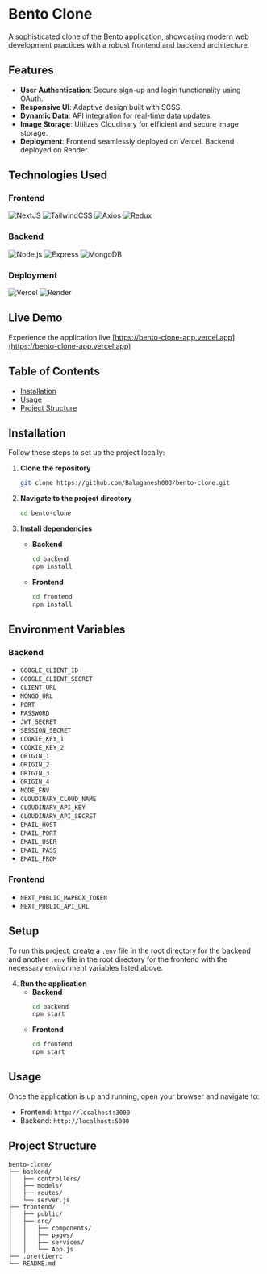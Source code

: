 # Bento Clone

A sophisticated clone of the Bento application, showcasing modern web development practices with a robust frontend and backend architecture.

## Features

- **User Authentication**: Secure sign-up and login functionality using OAuth.
- **Responsive UI**: Adaptive design built with SCSS.
- **Dynamic Data**: API integration for real-time data updates.
- **Image Storage**: Utilizes Cloudinary for efficient and secure image storage.
- **Deployment**: Frontend seamlessly deployed on Vercel. Backend deployed on Render.

## Technologies Used

### Frontend
![NextJS](https://img.shields.io/badge/NextJS-000000?style=for-the-badge&logo=next.js&logoColor=white) ![TailwindCSS](https://img.shields.io/badge/TailwindCSS-38B2AC?style=for-the-badge&logo=tailwind-css&logoColor=white) ![Axios](https://img.shields.io/badge/Axios-5A29E4?style=for-the-badge&logo=axios&logoColor=white) ![Redux](https://img.shields.io/badge/Redux-764ABC?style=for-the-badge&logo=redux&logoColor=white)

### Backend
![Node.js](https://img.shields.io/badge/Node.js-339933?style=for-the-badge&logo=node.js&logoColor=white) ![Express](https://img.shields.io/badge/Express-000000?style=for-the-badge&logo=express&logoColor=white) ![MongoDB](https://img.shields.io/badge/MongoDB-47A248?style=for-the-badge&logo=mongodb&logoColor=white)

### Deployment
![Vercel](https://img.shields.io/badge/Vercel-000000?style=for-the-badge&logo=vercel&logoColor=white) ![Render](https://img.shields.io/badge/Render-46E3B7?style=for-the-badge&logo=render&logoColor=white)

## Live Demo

Experience the application live [https://bento-clone-app.vercel.app](https://bento-clone-app.vercel.app)

## Table of Contents

- [Installation](#installation)
- [Usage](#usage)
- [Project Structure](#project-structure)

## Installation

Follow these steps to set up the project locally:

1. **Clone the repository**
    ```sh
    git clone https://github.com/Balaganesh003/bento-clone.git
    ```

2. **Navigate to the project directory**
    ```sh
    cd bento-clone
    ```

3. **Install dependencies**
    - **Backend**
        ```sh
        cd backend
        npm install
        ```
    - **Frontend**
        ```sh
        cd frontend
        npm install
        ```

## Environment Variables

### Backend

- `GOOGLE_CLIENT_ID`
- `GOOGLE_CLIENT_SECRET`
- `CLIENT_URL`
- `MONGO_URL`
- `PORT`
- `PASSWORD`
- `JWT_SECRET`
- `SESSION_SECRET`
- `COOKIE_KEY_1`
- `COOKIE_KEY_2`
- `ORIGIN_1`
- `ORIGIN_2`
- `ORIGIN_3`
- `ORIGIN_4`
- `NODE_ENV`
- `CLOUDINARY_CLOUD_NAME`
- `CLOUDINARY_API_KEY`
- `CLOUDINARY_API_SECRET`
- `EMAIL_HOST`
- `EMAIL_PORT`
- `EMAIL_USER`
- `EMAIL_PASS`
- `EMAIL_FROM`

### Frontend

- `NEXT_PUBLIC_MAPBOX_TOKEN`
- `NEXT_PUBLIC_API_URL`

## Setup

To run this project, create a `.env` file in the root directory for the backend and another `.env` file in the root directory for the frontend with the necessary environment variables listed above.

4. **Run the application**
    - **Backend**
        ```sh
        cd backend
        npm start
        ```
    - **Frontend**
        ```sh
        cd frontend
        npm start
        ```

## Usage

Once the application is up and running, open your browser and navigate to:
- Frontend: `http://localhost:3000`
- Backend: `http://localhost:5000`

## Project Structure

```plaintext
bento-clone/
├── backend/
│   ├── controllers/
│   ├── models/
│   ├── routes/
│   └── server.js
├── frontend/
│   ├── public/
│   ├── src/
│   │   ├── components/
│   │   ├── pages/
│   │   ├── services/
│   │   └── App.js
├── .prettierrc
└── README.md
